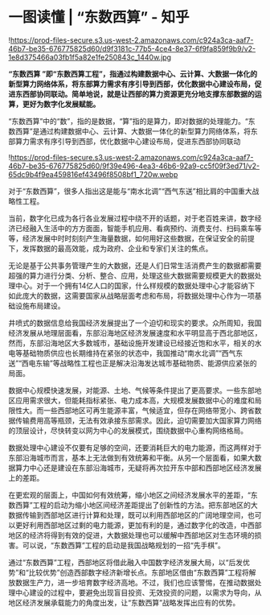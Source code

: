 # 一图读懂 | “东数西算” - 知乎

!https://prod-files-secure.s3.us-west-2.amazonaws.com/c924a3ca-aaf7-46b7-be35-676775825d60/d9f3181c-77b5-4ce4-8e37-6f9fa859f9b9/v2-1e8d375466a03fb1f5a82e1fe250843c_1440w.jpg

**“东数西算 ”即“东数西算工程”，指通过构建数据中心、云计算、大数据一体化的新型算力网络体系，将东部算力需求有序引导到西部，优化数据中心建设布局，促进东西部协同联动。简单地说，就是让西部的算力资源更充分地支撑东部数据的运算，更好为数字化发展赋能。**

“东数西算”中的“数”，指的是数据，“算”指的是算力，即对数据的处理能力。“东数西算”是通过构建数据中心、云计算、大数据一体化的新型算力网络体系，将东部算力需求有序引导到西部，优化数据中心建设布局，促进东西部协同联动

!https://prod-files-secure.s3.us-west-2.amazonaws.com/c924a3ca-aaf7-46b7-be35-676775825d60/9f39e496-4ea3-46b6-92a9-cc5f09f3ed71/v2-65dc9b4f9ea459816ef43496f8508bf1_720w.webp

对于“东数西算”，很多人指出这是能与“南水北调”“西气东送”相比肩的中国重大战略性工程。

当前，数字化已成为各行各业发展过程中绕不开的话题，对于老百姓来讲，数字经济已经融入生活中的方方面面，智能手机应用、看病预约、消费支付、扫码乘车等等，经济发展中时时刻刻产生海量数据，如何用好这些数据，在保证安全的前提下，发挥数据的最高效能，成为政府、企业和专家们关注的焦点。

无论是基于公共事务管理产生的大数据，还是人们日常生活消费产生的数据都需要超强的算力进行分类、分析、整合、应用，处理这些大数据需要规模更大的数据处理中心。对于一个拥有14亿人口的国家，什么样规模的数据处理中心才能容纳下如此庞大的数据，这需要国家从战略层面考虑和布局，将数据处理中心作为一项基础设施布局建设。

井喷式的数据信息给我国经济发展提出了一个迫切和现实的要求。众所周知，我国经济发展从地理层面看，东部沿海地区经济发展速度和水平明显高于西北部地区，然而，东部沿海地区大多数城市，基础设施开发建设已经接近饱和水平，相关的水电等基础物质供应也长期维持在紧张的状态中，我国推动“南水北调”“西气东送”“西电东输”等战略性工程也正是解决沿海发达城市基础物质、能源供应紧张的局面。

数据中心规模快速发展，对能源、土地、气候等条件提出了更高要求。一些东部地区应用需求很大，但能耗指标紧张、电力成本高，大规模发展数据中心的难度和局限性大。而一些西部地区可再生能源丰富，气候适宜，但存在网络带宽小、跨省数据传输费用高等瓶颈，无法有效承接东部需求。因此，迫切需要加大国家算力网络的顶层设计，尽快转变以网为中心的发展模式，围绕数据中心重构网络格局。

数据处理中心建设不仅要有足够的空间，还要消耗巨大的电力能源，而这两样对于东部沿海城市而言，基本上无法做到有效统筹和平衡。从另一个层面看，如果大数据算力中心还是建设在东部沿海城市，无疑将再次拉开东中部和西部地区经济发展上的差距。

在更宏观的层面上，中国如何有效统筹，缩小地区之间经济发展水平的差距，“东数西算”工程的启动为缩小地区间经济差距提出了创新性的方法。把东部地区的大数据传输到西部地区进行计算和处理，既可以利用西部地区的广阔地理空间，也可以更好利用西部地区过剩的电力能源，更加有利的是，通过数字化的改造，中西部地区的经济将得到有效的促进，大数据处理也可以缓解中西部地区对生态环境的损害。可以说，“东数西算”工程的启动是我国战略规划的一招“先手棋”。

通过“东数西算”工程，西部地区将借此融入中国数字经济发展大局，以“后发优势”和“比较优势”创造西部数字经济新增长点。东部地区借由“东数西算”工程将解放数据生产力，进一步培育数字经济高地。不过，我们也应该警惕，在推动数据处理中心建设的过程中，要避免出现盲目投资、无效投资的问题，以需求为导向，从地区经济发展承载能力的角度出发，让“东数西算”战略发挥出应有的优势。